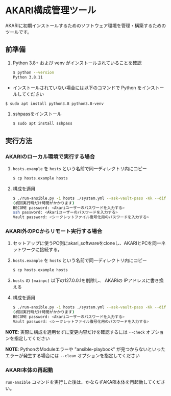 # AKARI構成管理ツール

AKARIに初期インストールするためのソフトウェア環境を管理・構築するためのツールです。


## 前準備

1. Python 3.8+ および venv がインストールされていることを確認
   ```sh
   $ python --version
   Python 3.8.11
   ```
  - インストールされていない場合には以下のコマンドで Python をインストールしてください
   ```sh
   $ sudo apt install python3.8 python3.8-venv
   ```

1. sshpassをインストール
   ```sh
   $ sudo apt install sshpass
   ```

## 実行方法

### AKARIのローカル環境で実行する場合

1. `hosts.example` を `hosts` という名前で同一ディレクトリ内にコピー
   ```sh
   $ cp hosts.example hosts
   ```

2. 構成を適用
   ```sh
   $ ./run-ansible.py -i hosts ./system.yml --ask-vault-pass -Kk --diff -c local
   (初回実行時だけ時間がかかります)
   BECOME password: <Akariユーザーのパスワードを入力する>
   ssh password: <Akariユーザーのパスワードを入力する>
   Vault password: <シークレットファイル復号化用のパスワードを入力する>
   ```
### AKARI外のPCからリモート実行する場合

1. セットアップに使うPC側にakari_softwareをcloneし、AKARIとPCを同一ネットワークに接続する。

2. `hosts.example` を `hosts` という名前で同一ディレクトリ内にコピー
   ```sh
   $ cp hosts.example hosts
   ```

3. `hosts` の `[mainpc]` 以下の127.0.0.1を削除し、 AKARIの IPアドレスに書き換える

4. 構成を適用
   ```sh
   $ ./run-ansible.py -i hosts ./system.yml --ask-vault-pass -Kk --diff
   (初回実行時だけ時間がかかります)
   BECOME password: <Akariユーザーのパスワードを入力する>
   Vault password: <シークレットファイル復号化用のパスワードを入力する>
   ```


**NOTE**: 実際に構成を適用せずに変更内容だけを確認するには `--check` オプションを指定してください

**NOTE**: PythonのModuleエラーや "ansible-playbook" が見つからないといったエラーが発生する場合には `--clean` オプションを指定してください

### AKARI本体の再起動

`run-ansible` コマンドを実行した後は、かならずAKARI本体を再起動してください。
